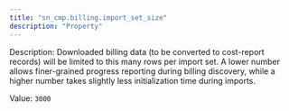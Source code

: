 ```yaml
---
title: "sn_cmp.billing.import_set_size"
description: "Property"
---
```


Description: Downloaded billing data (to be converted to cost-report records) will be limited to this many rows per import set. A lower number allows finer-grained progress reporting during billing discovery, while a higher number takes slightly less initialization time during imports.

Value: `3000`